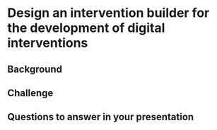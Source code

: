 # Design an intervention builder for the development of digital interventions

## Background

## Challenge

## Questions to answer in your presentation
